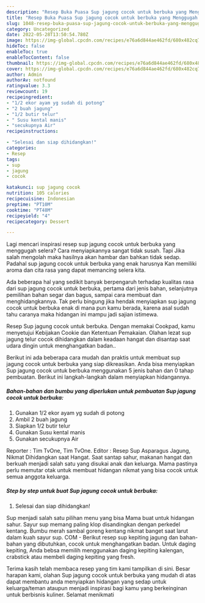 ```yaml
---
description: "Resep Buka Puasa Sup jagung cocok untuk berbuka yang Menggugah Selera"
title: "Resep Buka Puasa Sup jagung cocok untuk berbuka yang Menggugah Selera"
slug: 1048-resep-buka-puasa-sup-jagung-cocok-untuk-berbuka-yang-menggugah-selera
category: Uncategorized
date: 2022-05-28T13:50:54.780Z
image: https://img-global.cpcdn.com/recipes/e76a6d844ae462fd/680x482cq70/sup-jagung-cocok-untuk-berbuka-foto-resep-utama.jpg
hideToc: false
enableToc: true
enableTocContent: false
thumbnail: https://img-global.cpcdn.com/recipes/e76a6d844ae462fd/680x482cq70/sup-jagung-cocok-untuk-berbuka-foto-resep-utama.jpg
cover: https://img-global.cpcdn.com/recipes/e76a6d844ae462fd/680x482cq70/sup-jagung-cocok-untuk-berbuka-foto-resep-utama.jpg
author: Admin
authorAv: notfound
ratingvalue: 3.3
reviewcount: 19
recipeingredient:
- "1/2 ekor ayam yg sudah di potong"
- "2 buah jagung"
- "1/2 butir telur"
- " Susu kental manis"
- "secukupnya Air"
recipeinstructions:

- "Selesai dan siap dihidangkan!"
categories:
- Resep
tags:
- sup
- jagung
- cocok

katakunci: sup jagung cocok 
nutrition: 105 calories
recipecuisine: Indonesian
preptime: "PT10M"
cooktime: "PT48M"
recipeyield: "4"
recipecategory: Dessert

---
```



Lagi mencari inspirasi resep sup jagung cocok untuk berbuka yang menggugah selera? Cara menyiapkannya sangat tidak susah. Tapi Jika salah mengolah maka hasilnya akan hambar dan bahkan tidak sedap. Padahal sup jagung cocok untuk berbuka yang enak harusnya Kan memiliki aroma dan cita rasa yang dapat memancing selera kita.


Ada beberapa hal yang sedikit banyak berpengaruh terhadap kualitas rasa dari sup jagung cocok untuk berbuka, pertama dari jenis bahan, selanjutnya pemilihan bahan segar dan bagus, sampai cara membuat dan menghidangkannya. Tak perlu bingung jika hendak menyiapkan sup jagung cocok untuk berbuka enak di mana pun kamu berada, karena asal sudah tahu caranya maka hidangan ini mampu jadi sajian istimewa.

Resep Sup jagung cocok untuk berbuka. Dengan memakai Cookpad, kamu menyetujui Kebijakan Cookie dan Ketentuan Pemakaian. Olahan lezat sup jagung telur cocok dihidangkan dalam keadaan hangat dan disantap saat udara dingin untuk menghangatkan badan..


Berikut ini ada beberapa cara mudah dan praktis untuk membuat sup jagung cocok untuk berbuka yang siap dikreasikan. Anda bisa menyiapkan Sup jagung cocok untuk berbuka menggunakan 5 jenis bahan dan 0 tahap pembuatan. Berikut ini langkah-langkah dalam menyiapkan hidangannya.

<!--inarticleads1-->

##### Bahan-bahan dan bumbu yang diperlukan untuk pembuatan Sup jagung cocok untuk berbuka:

1. Gunakan 1/2 ekor ayam yg sudah di potong
1. Ambil 2 buah jagung
1. Siapkan 1/2 butir telur
1. Gunakan  Susu kental manis
1. Gunakan secukupnya Air


Reporter : Tim TvOne, Tim TvOne. Editor : Resep Sup Asparagus Jagung, Nikmat Dihidangkan saat Hangat. Saat santap sahur, makanan hangat dan berkuah menjadi salah satu yang disukai anak dan keluarga. Mama pastinya perlu memutar otak untuk membuat hidangan nikmat yang bisa cocok untuk semua anggota keluarga. 

<!--inarticleads2-->

##### Step by step untuk buat Sup jagung cocok untuk berbuka:


1. Selesai dan siap dihidangkan!

Sup menjadi salah satu pilihan menu yang bisa Mama buat untuk hidangan sahur. Sayur sup memang paling klop disandingkan dengan perkedel kentang. Bumbu merah sambal goreng kentang nikmat banget saat larut dalam kuah sayur sup. COM - Berikut resep sup kepiting jagung dan bahan-bahan yang dibutuhkan, cocok untuk menghangatkan badan. Untuk daging kepiting, Anda bebsa memilih menggunakan daging kepiting kalengan, crabstick atau membeli daging kepiting yang fresh. 

Terima kasih telah membaca resep yang tim kami tampilkan di sini. Besar harapan kami, olahan Sup jagung cocok untuk berbuka yang mudah di atas dapat membantu anda menyiapkan hidangan yang sedap untuk keluarga/teman ataupun menjadi inspirasi bagi kamu yang berkeinginan untuk berbisnis kuliner. Selamat menikmati
